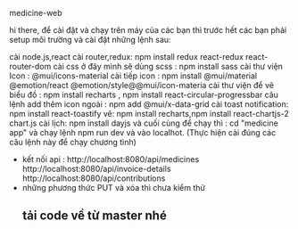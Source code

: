 medicine-web

hi there, để cài đặt và chạy trên máy của các bạn thì trước hết các bạn phải setup môi trường và cài đặt những lệnh sau:

cài node.js,react
cài router,redux: npm install redux react-redux react-router-dom
cài css ở đây mình sẽ dùng scss : npm install sass
cài thư viện Icon : @mui/icons-material
cài tiếp icon : npm install @mui/material @emotion/react @emotion/style@@mui/icon-materia
cài thư viện để vẽ biểu đồ : npm install recharts , npm install react-circular-progressbar
câu lệnh add thêm icon ngoài : npm add @mui/x-data-grid
cài toast notification: npm install react-toastify
vẽ: npm install recharts,npm install react-chartjs-2 chart.js
cài lịch: npm install dayjs
và cuối cùng để chạy thì : cd "medicine app" và chạy lệnh npm run dev và vào localhot. (Thực hiện cài đúng các câu lệnh này để chạy chương tình)

- kết nối api : 
http://localhost:8080/api/medicines
http://localhost:8080/api/invoice-details
http://localhost:8080/api/contributions
- những phương thức PUT và xóa thì chưa kiểm thử
  ## tải code về từ master nhé



